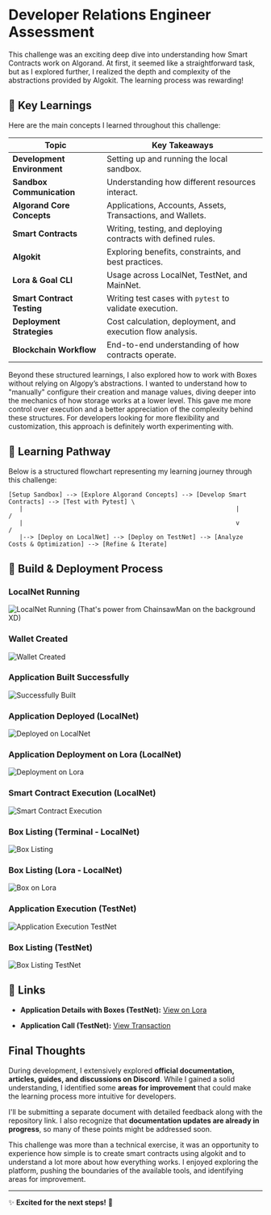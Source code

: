 # Developer Relations Engineer Assessment

This challenge was an exciting deep dive into understanding how Smart Contracts work on Algorand. At first, it seemed like a straightforward task, but as I explored further, I realized the depth and complexity of the abstractions provided by Algokit. The learning process was rewarding!

## 📌 Key Learnings

Here are the main concepts I learned throughout this challenge:

| Topic                           | Key Takeaways |
|---------------------------------|--------------|
| **Development Environment**     | Setting up and running the local sandbox. |
| **Sandbox Communication**       | Understanding how different resources interact. |
| **Algorand Core Concepts**      | Applications, Accounts, Assets, Transactions, and Wallets. |
| **Smart Contracts**             | Writing, testing, and deploying contracts with defined rules. |
| **Algokit**                     | Exploring benefits, constraints, and best practices. |
| **Lora & Goal CLI**             | Usage across LocalNet, TestNet, and MainNet. |
| **Smart Contract Testing**      | Writing test cases with `pytest` to validate execution. |
| **Deployment Strategies**       | Cost calculation, deployment, and execution flow analysis. |
| **Blockchain Workflow**         | End-to-end understanding of how contracts operate. |

Beyond these structured learnings, I also explored how to work with Boxes without relying on Algopy’s abstractions. I wanted to understand how to "manually" configure their creation and manage values, diving deeper into the mechanics of how storage works at a lower level. This gave me more control over execution and a better appreciation of the complexity behind these structures. For developers looking for more flexibility and customization, this approach is definitely worth experimenting with.

## 🔁 Learning Pathway

Below is a structured flowchart representing my learning journey through this challenge:

```
[Setup Sandbox] --> [Explore Algorand Concepts] --> [Develop Smart Contracts] --> [Test with Pytest] \
   |                                                           |                                    /
   |                                                           v                                   /
   |--> [Deploy on LocalNet] --> [Deploy on TestNet] --> [Analyze Costs & Optimization] --> [Refine & Iterate]
```

## 📸 Build & Deployment Process

### LocalNet Running
![LocalNet Running](/assets/localnet_running.png)
(That's power from ChainsawMan on the background XD)

### Wallet Created
![Wallet Created](/assets/wallet_created.png)

### Application Built Successfully
![Successfully Built](/assets/successfull_build.png)

### Application Deployed (LocalNet)
![Deployed on LocalNet](/assets/successfull_deploy.png)

### Application Deployment on Lora (LocalNet)
![Deployment on Lora](/assets/application_deployment_lora.png)

### Smart Contract Execution (LocalNet)
![Smart Contract Execution](/assets/smart_contract_working.png)

### Box Listing (Terminal - LocalNet)
![Box Listing](/assets/box_listing_for_app.png)

### Box Listing (Lora - LocalNet)
![Box on Lora](/assets/application_box_on_lora.png)

### Application Execution (TestNet)
![Application Execution TestNet](/assets/test_net_assessment_app_call.png)

### Box Listing (TestNet)
![Box Listing TestNet](/assets/test_net_app_box.png)

## 🔗  Links

- **Application Details with Boxes (TestNet):**
  [View on Lora](https://lora.algokit.io/testnet/application/733993462)

- **Application Call (TestNet):**
  [View Transaction](https://lora.algokit.io/testnet/transaction/SDXRML7KAT326H5HNBCJ6YIZBZONFZR2RKJLBQALM2VH5WNNEWGA)


##  Final Thoughts
During development, I extensively explored **official documentation, articles, guides, and discussions on Discord**. While I gained a solid understanding, I identified some **areas for improvement** that could make the learning process more intuitive for developers.

I'll be submitting a separate document with detailed feedback along with the repository link. I also recognize that **documentation updates are already in progress**, so many of these points might be addressed soon.

This challenge was more than a technical exercise, it was an opportunity to experience how simple is to create smart contracts using algokit and to understand a lot more about how everything works. I enjoyed exploring the platform, pushing the boundaries of the available tools, and identifying areas for improvement.

---

✨ **Excited for the next steps!** 🚀

